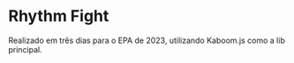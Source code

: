 # Rhythm Fight

Realizado em três dias para o EPA de  2023, utilizando Kaboom.js como a lib principal.
